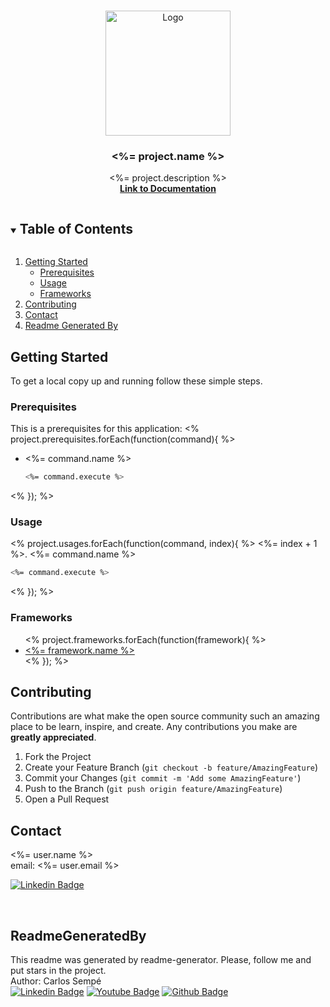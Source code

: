 <!-- PROJECT LOGO -->
<br />
<p align="center">
  <img src="<%= project.logoUrl %>" alt="Logo" width="200" height="200">

  <h3 align="center"><%= project.name %></h3>

  <p align="center">
    <%= project.description %>
    <br />
    <a href="<%= project.documentation %>">
      <strong>Link to Documentation</strong>
    </a>
    <br />
  </p>
</p>



<!-- TABLE OF CONTENTS -->
<details open="open">
  <summary><h2 style="display: inline-block">Table of Contents</h2></summary>
  <ol>
    <li>
      <a href="#getting-started">Getting Started</a>
      <ul>
        <li><a href="#prerequisites">Prerequisites</a></li>
        <li><a href="#usage">Usage</a></li>
        <li><a href="#frameworks">Frameworks</a></li>
      </ul>
    </li>
    <li><a href="#contributing">Contributing</a></li>
    <li><a href="#contact">Contact</a></li>
    <li><a href="#readmegeneratedby">Readme Generated By</a></li>
  </ol>
</details>



<!-- GETTING STARTED -->
## Getting Started

To get a local copy up and running follow these simple steps.


### Prerequisites

This is a prerequisites for this application: 
<% project.prerequisites.forEach(function(command){ %>
* <%= command.name %>
  ```sh
  <%= command.execute %>
  ```
<% }); %>

### Usage

<% project.usages.forEach(function(command, index){ %>
<%= index + 1 %>. <%= command.name %>
   ```sh
   <%= command.execute %>
   ```
<% }); %>

### Frameworks
<ul>
  <% project.frameworks.forEach(function(framework){ %>
   <li><a href="<%= framework.url %>"><%= framework.name %></a></li>
  <% }); %>
</ul>

<!-- CONTRIBUTING -->
## Contributing

Contributions are what make the open source community such an amazing place to be learn, inspire, and create. Any contributions you make are **greatly appreciated**.

1. Fork the Project
2. Create your Feature Branch (`git checkout -b feature/AmazingFeature`)
3. Commit your Changes (`git commit -m 'Add some AmazingFeature'`)
4. Push to the Branch (`git push origin feature/AmazingFeature`)
5. Open a Pull Request


<!-- CONTACT -->
## Contact

<%= user.name %> <br />
email: <%= user.email %> <br />

[![Linkedin Badge](https://img.shields.io/badge/-LinkedIn-black.svg?style=for-the-badge&logo=linkedin&colorB=555)]( <%= user.linkedin %>)<br />


<br/>

## ReadmeGeneratedBy

This readme was generated by readme-generator. Please, follow me and put stars in the project.<br />
Author: Carlos Sempé <br />
[![Linkedin Badge](https://img.shields.io/badge/-LinkedIn-black.svg?style=for-the-badge&logo=linkedin&colorB=555)](https://www.linkedin.com/in/carlos-semp%C3%A9/)
[![Youtube Badge](https://img.shields.io/badge/YouTube-FF0000?style=for-the-badge&logo=youtube&logoColor=white)](https://www.youtube.com/channel/UC86JKVL2p0sPcdkUJ9093cQ)
[![Github Badge](https://img.shields.io/badge/GitHub-100000?style=for-the-badge&logo=github&logoColor=white)](https://github.com/sempejunior/readme-generator/stargazers)